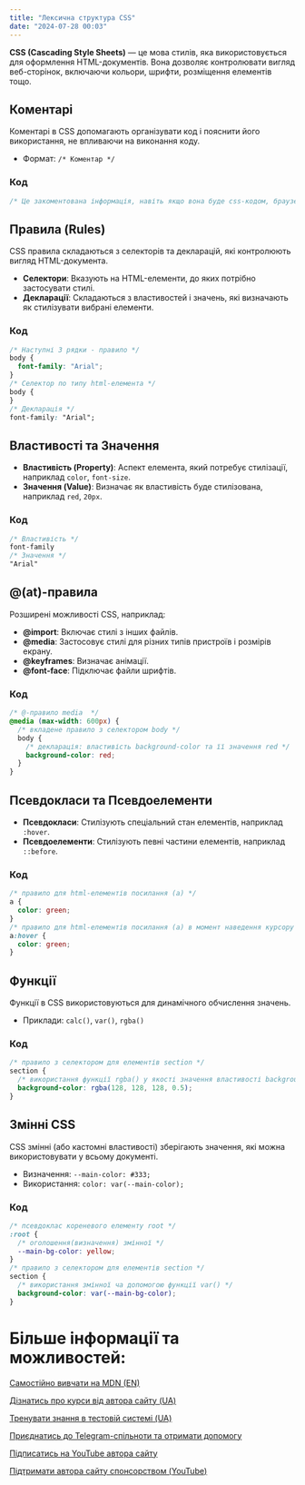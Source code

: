 ```yaml
---
title: "Лексична структура CSS"
date: "2024-07-28 00:03"
---
```


**CSS (Cascading Style Sheets)** — це мова стилів, яка використовується для оформлення HTML-документів. Вона дозволяє контролювати вигляд веб-сторінок, включаючи кольори, шрифти, розміщення елементів тощо.

## Коментарі

Коментарі в CSS допомагають організувати код і пояснити його використання, не впливаючи на виконання коду.

- Формат: `/* Коментар */`

### Код

```css
/* Це закоментована інформація, навіть якщо вона буде css-кодом, браузер проігнорує її */
```

## Правила (Rules)

CSS правила складаються з селекторів та декларацій, які контролюють вигляд HTML-документа.

- **Селектори**: Вказують на HTML-елементи, до яких потрібно застосувати стилі.
- **Декларації**: Складаються з властивостей і значень, які визначають як стилізувати вибрані елементи.

### Код

```css
/* Наступні 3 рядки - правило */
body {
  font-family: "Arial";
}
/* Селектор по типу html-елемента */
body {
}
/* Декларація */
font-family: "Arial";
```

## Властивості та Значення

- **Властивість (Property)**: Аспект елемента, який потребує стилізації, наприклад `color`, `font-size`.
- **Значення (Value)**: Визначає як властивість буде стилізована, наприклад `red`, `20px`.

### Код

```css
/* Властивість */
font-family
/* Значення */
"Arial"
```

## @(at)-правила

Розширені можливості CSS, наприклад:

- **@import**: Включає стилі з інших файлів.
- **@media**: Застосовує стилі для різних типів пристроїв і розмірів екрану.
- **@keyframes**: Визначає анімації.
- **@font-face**: Підключає файли шрифтів.

### Код

```css
/* @-правило media  */
@media (max-width: 600px) {
  /* вкладене правило з селектором body */
  body {
    /* декларація: властивість background-color та її значення red */
    background-color: red;
  }
}
```

## Псевдокласи та Псевдоелементи

- **Псевдокласи**: Стилізують спеціальний стан елементів, наприклад `:hover`.
- **Псевдоелементи**: Стилізують певні частини елементів, наприклад `::before`.

### Код

```css
/* правило для html-елементів посилання (a) */
a {
  color: green;
}
/* правило для html-елементів посилання (a) в момент наведення курсору маніпулятора */
a:hover {
  color: green;
}
```

## Функції

Функції в CSS використовуються для динамічного обчислення значень.

- Приклади: `calc()`, `var()`, `rgba()`

### Код

```css
/* правило з селектором для елементів section */
section {
  /* використання функції rgba() у якості значення властивості background-color */
  background-color: rgba(128, 128, 128, 0.5);
}
```

## Змінні CSS

CSS змінні (або кастомні властивості) зберігають значення, які можна використовувати у всьому документі.

- Визначення: `--main-color: #333;`
- Використання: `color: var(--main-color);`

### Код

```css
/* псевдоклас кореневого елементу root */
:root {
  /* оголошення(визначення) змінної */
  --main-bg-color: yellow;
}
/* правило з селектором для елементів section */
section {
  /* використання змінної ча допомогою функції var() */
  background-color: var(--main-bg-color);
}
```

# Більше інформації та можливостей:

[Самостійно вивчати на MDN (EN)](https://developer.mozilla.org/en-US/curriculum/)

[Дізнатись про курси від автора сайту (UA)](https://learningtogetherua.github.io/courses/)

[Тренувати знання в тестовій системі (UA)](https://testeducatorua.github.io/itest/)

[Приєднатись до Telegram-спільноти та отримати допомогу](https://t.me/profrontendua)

[Підписатись на YouTube автора сайту](https://www.youtube.com/@itmentor)

[Підтримати автора сайту спонсорством (YouTube)](https://www.youtube.com/channel/UCo8KNXmB8Yb_07FzwCL6HgQ/join)
